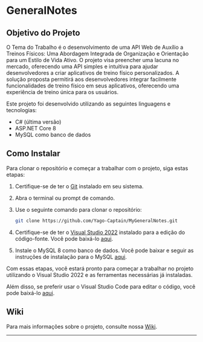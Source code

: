 # GeneralNotes

## Objetivo do Projeto
O Tema do Trabalho é o desenvolvimento de uma API Web de Auxílio a Treinos Físicos: Uma Abordagem Integrada de Organização e Orientação para um Estilo de Vida Ativo. O projeto visa preencher uma lacuna no mercado, oferecendo uma API simples e intuitiva para ajudar desenvolvedores a criar aplicativos de treino físico personalizados. A solução proposta permitirá aos desenvolvedores integrar facilmente funcionalidades de treino físico em seus aplicativos, oferecendo uma experiência de treino única para os usuários.

Este projeto foi desenvolvido utilizando as seguintes linguagens e tecnologias:
- C# (última versão)
- ASP.NET Core 8
- MySQL como banco de dados

## Como Instalar

Para clonar o repositório e começar a trabalhar com o projeto, siga estas etapas:

1. Certifique-se de ter o [Git](https://git-scm.com/) instalado em seu sistema.
2. Abra o terminal ou prompt de comando.
3. Use o seguinte comando para clonar o repositório:

   ```bash
   git clone https://github.com/Yago-Captain/MyGeneralNotes.git
   ```

4. Certifique-se de ter o [Visual Studio 2022](https://visualstudio.microsoft.com/) instalado para a edição do código-fonte. Você pode baixá-lo [aqui](https://visualstudio.microsoft.com/downloads/).

5. Instale o MySQL 8 como banco de dados. Você pode baixar e seguir as instruções de instalação para o MySQL [aqui](https://dev.mysql.com/downloads/mysql/).

Com essas etapas, você estará pronto para começar a trabalhar no projeto utilizando o Visual Studio 2022 e as ferramentas necessárias já instaladas.

Além disso, se preferir usar o Visual Studio Code para editar o código, você pode baixá-lo [aqui](https://code.visualstudio.com/).

## Wiki

Para mais informações sobre o projeto, consulte nossa [Wiki](https://github.com/Yago-Captain/GeneralNotes/wiki).

--- 
